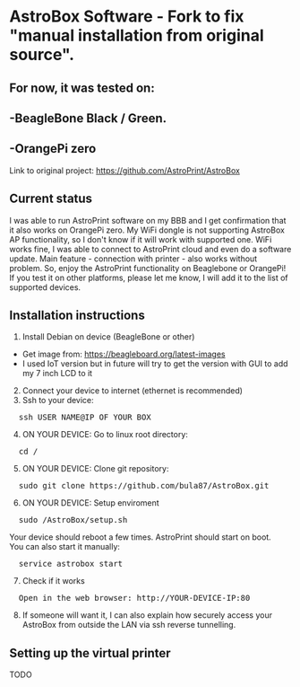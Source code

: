 AstroBox Software - Fork to fix "manual installation from original source". 
=================
For now, it was tested on:
-------
-BeagleBone Black / Green.
-------
-OrangePi zero
-------

Link to original project: https://github.com/AstroPrint/AstroBox

Current status
-------

I was able to run AstroPrint software on my BBB and I get confirmation that it also works on OrangePi zero. My WiFi dongle is not supporting AstroBox AP functionality, so I don't know if it will work with supported one. WiFi works fine, I was able to connect to AstroPrint cloud and even do a software update. Main feature - connection with printer - also works without problem. So, enjoy the AstroPrint functionality on Beaglebone or OrangePi! If you test it on other platforms, please let me know, I will add it to the list of supported devices. 

Installation instructions
-------

1. Install Debian on device (BeagleBone or other)
  - Get image from: https://beagleboard.org/latest-images
  - I used IoT version but in future will try to get the version with GUI to add my 7 inch LCD to it
2. Connect your device to internet (ethernet is recommended)  
3. Ssh to your device:
<pre>
  ssh USER_NAME@IP_OF_YOUR_BOX
</pre>
4. ON YOUR DEVICE: Go to linux root directory: 
<pre>
  cd /
</pre>
5. ON YOUR DEVICE: Clone git repository:
<pre>
  sudo git clone https://github.com/bula87/AstroBox.git
</pre>
6. ON YOUR DEVICE: Setup enviroment
<pre>
  sudo /AstroBox/setup.sh
</pre>
Your device should reboot a few times. AstroPrint should start on boot.  
You can also start it manually:
<pre>
  service astrobox start
</pre>
7. Check if it works
<pre>
  Open in the web browser: http://YOUR-DEVICE-IP:80
</pre>
8. If someone will want it, I can also explain how securely access your AstroBox from outside the LAN via ssh reverse tunnelling.


Setting up the virtual printer
-------

TODO
